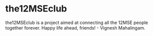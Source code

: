 # the12MSEclub
the12MSEclub is a project aimed at connecting all the 12MSE people together forever. Happy life ahead, friends! - Vignesh Mahalingam.
